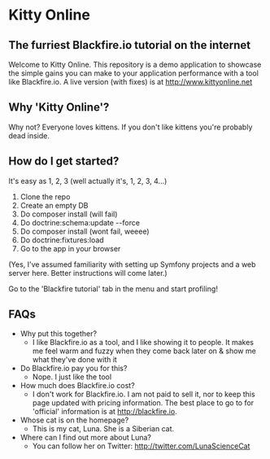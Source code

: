 Kitty Online
========================

The furriest Blackfire.io tutorial on the internet 
---

Welcome to Kitty Online. This repository is a demo application to showcase the simple gains you can make to your application performance with a tool like Blackfire.io. A live version (with fixes) is at http://www.kittyonline.net

Why 'Kitty Online'?
---

Why not? Everyone loves kittens. If you don't like kittens you're probably dead inside.

How do I get started?
---

It's easy as 1, 2, 3 (well actually it's, 1, 2, 3, 4...)

1. Clone the repo
1. Create an empty DB
1. Do composer install (will fail)
1. Do doctrine:schema:update --force
1. Do composer install (wont fail, weeee)
1. Do doctrine:fixtures:load
1. Go to the app in your browser

(Yes, I've assumed familiarity with setting up Symfony projects and a web server here. Better instructions will come later.)

Go to the 'Blackfire tutorial' tab in the menu and start profiling!

FAQs
---

* Why put this together?
  * I like Blackfire.io as a tool, and I like showing it to people. It makes me feel warm and fuzzy when they come back later on & show me what they've done with it
* Do Blackfire.io pay you for this?
  * Nope. I just like the tool
* How much does Blackfire.io cost?
  * I don't work for Blackfire.io. I am not paid to sell it, nor to keep this page updated with pricing information. The best place to go to for 'official' information is at http://blackfire.io.
* Whose cat is on the homepage?
  * This is my cat, Luna. She is a Siberian cat.
* Where can I find out more about Luna?
  * You can follow her on Twitter: http://twitter.com/LunaScienceCat
